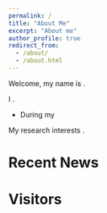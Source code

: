 ```yaml
---
permalink: /
title: "About Me"
excerpt: "About me"
author_profile: true
redirect_from: 
  - /about/
  - /about.html
---
```

Welcome, my name is .

I .

* During my 
                                                                                                                                                                                                                    
My research interests .

Recent News
======



Visitors
=======
<script type='text/javascript' id='clustrmaps' src='//cdn.clustrmaps.com/map_v2.js?cl=080808&w=250&t=n&d=gkUgx_rJxyGnlm9h49vUyEn8lS4ZIy-1rPBbiEUZCKY&co=ffffff&cmo=3acc3a&cmn=ff5353&ct=808080'></script>


